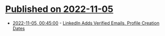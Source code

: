 # [Published on 2022-11-05](index.md)

* [2022-11-05, 00:45:00](https://tech.slashdot.org/story/22/11/04/2156215/linkedin-adds-verified-emails-profile-creation-dates?utm_source=rss1.0mainlinkanon&utm_medium=feed) - [LinkedIn Adds Verified Emails, Profile Creation Dates](https://tech.slashdot.org/story/22/11/04/2156215/linkedin-adds-verified-emails-profile-creation-dates?utm_source=rss1.0mainlinkanon&utm_medium=feed)
